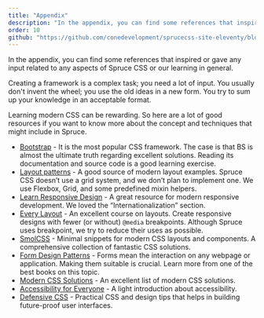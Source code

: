 ```yaml
---
title: "Appendix"
description: "In the appendix, you can find some references that inspired or gave any input related to any aspects of Spruce CSS or our learning in general."
order: 10
github: "https://github.com/conedevelopment/sprucecss-site-eleventy/blob/main/src/docs/getting-started/appendix.mdx"
---
```


<p class="lead">In the appendix, you can find some references that inspired or gave any input related to any aspects of Spruce CSS or our learning in general.</p>

Creating a framework is a complex task; you need a lot of input. You usually don't invent the wheel; you use the old ideas in a new form. You try to sum up your knowledge in an acceptable format.

Learning modern CSS can be rewarding. So here are a lot of good resources if you want to know more about the concept and techniques that might include in Spruce.

- [Bootstrap](https://getbootstrap.com/) - It is the most popular CSS framework. The case is that BS is almost the ultimate truth regarding excellent solutions. Reading its documentation and source code is a good learning exercise.
- [Layout patterns](https://web.dev/patterns/layout/) - A good source of modern layout examples. Spruce CSS doesn’t use a grid system, and we don’t plan to implement one. We use Flexbox, Grid, and some predefined mixin helpers.
- [Learn Responsive Design](https://web.dev/learn/design/) - A great resource for modern responsive development. We loved the “Internationalization” section.
- [Every Layout](https://every-layout.dev/) - An excellent course on layouts. Create responsive designs with fewer (or without) `@media` breakpoints. Although Spruce uses breakpoint, we try to reduce their uses as possible.
- [SmolCSS](https://smolcss.dev/) - Minimal snippets for modern CSS layouts and components. A comprehensive collection of fantastic CSS solutions.
- [Form Design Patterns](https://www.smashingmagazine.com/printed-books/form-design-patterns/) - Forms mean the interaction on any webpage or application. Making them suitable is crucial. Learn more from one of the best books on this topic.
- [Modern CSS Solutions](https://moderncss.dev/) - An excellent list of modern CSS solutions.
- [Accessibility for Everyone](https://abookapart.com/products/accessibility-for-everyone) - A light introduction about accessibility.
- [Defensive CSS](https://defensivecss.dev/) - Practical CSS and design tips that helps in building future-proof user interfaces.
